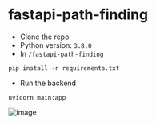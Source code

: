 # fastapi-path-finding
- Clone the repo
- Python version: ``3.8.0``
- In `/fastapi-path-finding`
```
pip install -r requirements.txt
```
- Run the backend
```
uvicorn main:app
```
![image](https://github.com/pnnam03/fastapi-path-finding/assets/123628264/f10bcef5-368d-40ac-8817-dc87d67fddf4)

